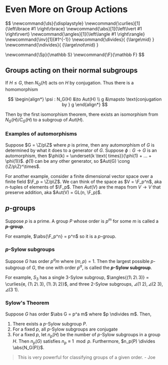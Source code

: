 # Even More on Group Actions

$$
\newcommand{\ds}{\displaystyle}
\newcommand{\curlies}[1]{\left\lbrace #1 \right\rbrace}
\newcommand{\abs}[1]{\left\lvert #1 \right\rvert}
\newcommand{\angles}[1]{\left\langle #1 \right\rangle}
\newcommand{\inv}[1]{#1^{-1}}
\newcommand{\divides}{ {\large\mid} }
\newcommand{\ndivides}{ {\large\not\mid} }

\newcommand{\Sp}{\mathbb S}
\newcommand{\F}{\mathbb F}
$$

## Groups acting on their normal subgroups

If $H \leq G$, then $N_G(H)$ acts on $H$ by conjugation. Thus there is a homomorphism

$$
\begin{align*}
\psi : N_G(H) &\to Aut(H) \\
g &\mapsto \text{conjugation by } g
\end{align*}
$$

Then by the first isomorphism theorem, there exists an isomorphism from $N_G(H) / C_G(H)$ to a subgroup of $Aut(H)$.

### Examples of automorphisms

Suppose $G = \Z/p\Z$ where $p$ is prime, then any automorphism of $G$ is determined by what it does to a generator of $G$. Suppose $\phi : G \to G$ is an automorphism, then $\phi(k) = \underset{k \text{ times}}{\phi(1) + ... + \phi(1)}$. $\phi(1)$ can be any other generator, so $Aut(G) \cong (\Z/p\Z)^\times$.

For another example, consider a finite dimensional vector space over a finite field $\F_p = \Z/p\Z$. We can think of the space as $V = \F_p^n$, aka $n$-tuples of elements of $\F_p$. Then $Aut(V)$ are the maps from $V \to V$ that preserve addition, aka $Aut(V) = GL(n, \F_p)$. 

## $p$-groups

Suppose $p$ is a prime. A group $P$ whose order is $p^m$ for some $m$ is called a **$p$-group**.

For example, $\abs{\F_p^n} = p^n$ so it is a $p$-group.

### $p$-Sylow subgroups

Suppose $G$ has order $p^a m$ where $(m, p) = 1$. Then the largest possible $p$-subgroup of $G$, the one with order $p^a$, is called the **$p$-Sylow subgroup**.

For example, $S_3$ has a single 3-Sylow subgroup, $\angles{(1\ 2\ 3)} = \curlies{e, (1\ 2\ 3), (1\ 3\ 2)}$, and three 2-Sylow subgroups, $\angles{(1\ 2)}, \angles{(2\ 3)}, \angles{(3\ 1)}$.

### Sylow's Theorem

Suppose $G$ has order $\abs G = p^a m$ where $p \ndivides m$. Then,

1. There exists a $p$-Sylow subgroup $P$.
2. For a fixed $p$, all $p$-Sylow subgroups are conjugate
3. For a fixed $p$, let $n_p(H)$ be the number of $p$-Sylow subgroups in a group $H$. Then $n_p(G)$ satisfies $n_p \equiv 1 \mod p$. Furthermore, $n_p(P) \divides \abs{N_G(P)}$.

> This is very powerful for classifying groups of a given order.
> \- Joe

